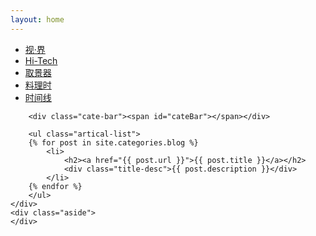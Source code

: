 ```yaml
---
layout: home
---
```


<div class="index-content col1">
    <div class="section">
        <ul class="artical-cate">
            <li class="on"><a href="/"><span>视·界</span></a></li>
            <li><a href="/viewfinder"><span>Hi-Tech</span></a></li>
            <li><a href="/hi-tech"><span>取景器</span></a></li>
            <li><a href="/cuisine"><span>料理时</span></a></li>
            <li><a href="/archive.html"><span>时间线</span></a></li>
        </ul>

        <div class="cate-bar"><span id="cateBar"></span></div>

        <ul class="artical-list">
        {% for post in site.categories.blog %}
            <li>
                <h2><a href="{{ post.url }}">{{ post.title }}</a></h2>
                <div class="title-desc">{{ post.description }}</div>
            </li>
        {% endfor %}
        </ul>
    </div>
    <div class="aside">
    </div>
</div>
